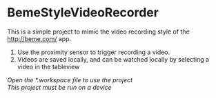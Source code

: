 # BemeStyleVideoRecorder

This is a simple project to mimic the video recording style of the http://beme.com/ app.

1. Use the proximity sensor to trigger recording a video.
2. Videos are saved locally, and can be watched locally by selecting a video in the tableview

<i>Open the *.workspace file to use the project</i>
</br>
<i>This project must be run on a device</i>

